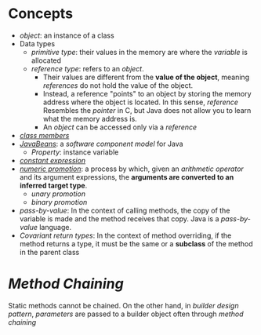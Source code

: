 # Concepts
* *object*: an instance of a class
* Data types
  * *primitive type*: their values in the memory are where the *variable* is allocated
  * *reference type*: refers to an *object*. 
    * Their values are different from the **value of the object**, meaning *references* do not hold the value of the object. 
    * Instead, a reference "points" to an object by storing the memory address where the object is located. In this sense, *reference* Resembles the *pointer* in C, but Java does not allow you to learn what the memory address is.  
    * An *object* can be accessed only via a *reference*
* [*class members*](https://docs.oracle.com/javase/tutorial/java/javaOO/classvars.html)
* [*JavaBeans*](http://download.oracle.com/otndocs/jcp/7224-javabeans-1.01-fr-spec-oth-JSpec/): a *software component model* for Java
  * *Property*: instance variable
* [*constant expression*](http://docs.oracle.com/javase/specs/jls/se8/html/jls-15.html#jls-15.28)
* [*numeric promotion*](https://docs.oracle.com/javase/specs/jls/se8/html/jls-5.html#jls-5.6): a process by which, given an *arithmetic operator* and its argument expressions, the **arguments are converted to an inferred target type**.
  * *unary promotion*
  * *binary promotion*
* *pass-by-value*: In the context of calling methods, the copy of the variable is made and the method receives that copy. Java is a *pass-by-value* language.
* *Covariant return types*: In the context of method overriding, if the method returns a type, it must be the same or a **subclass** of the method in the parent class 
# *Method Chaining*
Static methods cannot be chained. On the other hand, in *builder design pattern*, *parameters* are passed to a builder object often through *method chaining*  

